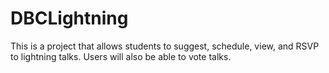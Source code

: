 DBCLightning
============

This is a project that allows students to suggest, schedule, view, and RSVP to lightning talks. Users will also be able to vote talks.
